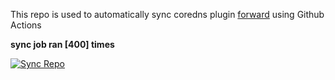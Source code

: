 This repo is used to automatically sync coredns plugin [forward](https://github.com/QZLin/forward) using Github Actions

**sync job ran [400] times**

[![Sync Repo](https://github.com/QZLin/coredns-extract/actions/workflows/sync.yaml/badge.svg)](https://github.com/QZLin/coredns-extract/actions/workflows/sync.yaml)
